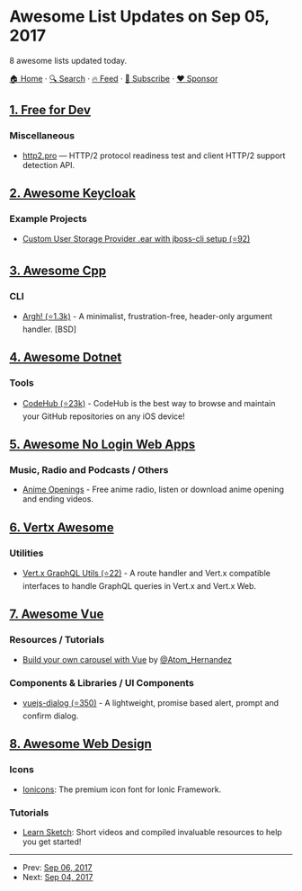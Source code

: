 # Awesome List Updates on Sep 05, 2017

8 awesome lists updated today.

[🏠 Home](/README.md) · [🔍 Search](https://www.trackawesomelist.com/search/) · [🔥 Feed](https://www.trackawesomelist.com/rss.xml) · [📮 Subscribe](https://trackawesomelist.us17.list-manage.com/subscribe?u=d2f0117aa829c83a63ec63c2f&id=36a103854c) · [❤️  Sponsor](https://github.com/sponsors/theowenyoung)



## [1. Free for Dev](/content/ripienaar/free-for-dev/README.md)

### Miscellaneous

*   [http2.pro](https://http2.pro) — HTTP/2 protocol readiness test and client HTTP/2 support detection API.

## [2. Awesome Keycloak](/content/thomasdarimont/awesome-keycloak/README.md)

### Example Projects

*   [Custom User Storage Provider .ear with jboss-cli setup (⭐92)](https://github.com/thomasdarimont/keycloak-user-storage-provider-demo)

## [3. Awesome Cpp](/content/fffaraz/awesome-cpp/README.md)

### CLI

*   [Argh! (⭐1.3k)](https://github.com/adishavit/argh) - A minimalist, frustration-free, header-only argument handler. \[BSD]

## [4. Awesome Dotnet](/content/quozd/awesome-dotnet/README.md)

### Tools

*   [CodeHub (⭐23k)](https://github.com/CodeHubApp/CodeHub) - CodeHub is the best way to browse and maintain your GitHub repositories on any iOS device!

## [5. Awesome No Login Web Apps](/content/aviaryan/awesome-no-login-web-apps/README.md)

### Music, Radio and Podcasts / Others

*   [Anime Openings](http://openings.moe/) - Free anime radio, listen or download anime opening and ending videos.

## [6. Vertx Awesome](/content/vert-x3/vertx-awesome/README.md)

### Utilities

*   [Vert.x GraphQL Utils (⭐22)](http://github.com/tibor-kocsis/vertx-graphql-utils) - A route handler and Vert.x compatible interfaces to handle GraphQL queries in Vert.x and Vert.x Web.

## [7. Awesome Vue](/content/vuejs/awesome-vue/README.md)

### Resources / Tutorials

*   [Build your own carousel with Vue](https://medium.com/@davidatomhernandez/how-to-a-simple-carousel-with-vue-138715d615d7) by [@Atom\_Hernandez](https://twitter.com/Atom_Hernandez)

### Components & Libraries / UI Components

*   [vuejs-dialog (⭐350)](https://github.com/Godofbrowser/vuejs-dialog) - A lightweight, promise based alert, prompt and confirm dialog.

## [8. Awesome Web Design](/content/nicolesaidy/awesome-web-design/README.md)

### Icons

*   [Ionicons](http://ionicons.com/): The premium icon font for Ionic Framework.

### Tutorials

*   [Learn Sketch](https://www.sketchapp.com/learn/): Short videos and compiled invaluable resources to help you get started!

---

- Prev: [Sep 06, 2017](/content/2017/09/06/README.md)
- Next: [Sep 04, 2017](/content/2017/09/04/README.md)